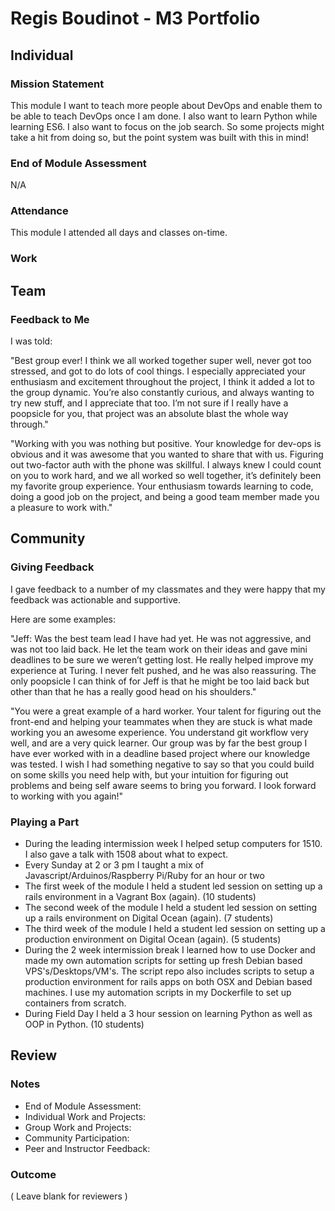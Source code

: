 # Regis Boudinot - M3 Portfolio

## Individual

### Mission Statement

This module I want to teach more people about DevOps and enable them to be able to teach DevOps once I am done. I also want to learn Python while learning ES6. I also want to focus on the job search. So some projects might take a hit from doing so, but the point system was built with this in mind!

### End of Module Assessment

N/A

### Attendance

This module I attended all days and classes on-time.

### Work


## Team


### Feedback to Me

I was told:

"Best group ever! I think we all worked together super well, never got too stressed, and got to do lots of cool things. I especially appreciated your enthusiasm and excitement throughout the project, I think it added a lot to the group dynamic. You’re also constantly curious, and always wanting to try new stuff, and I appreciate that too. I’m not sure if I really have a poopsicle for you, that project was an absolute blast the whole way through."

"Working with you was nothing but positive. Your knowledge for dev-ops is obvious and it was awesome that you wanted to share that with us. Figuring out two-factor auth with the phone was skillful. I always knew I could count on you to work hard, and we all worked so well together, it’s definitely been my favorite group experience. Your enthusiasm towards learning to code, doing a good job on the project, and being a good team member made you a pleasure to work with."

## Community

### Giving Feedback

I gave feedback to a number of my classmates and they were happy that my
feedback was actionable and supportive.

Here are some examples:

"Jeff: Was the best team lead I have had yet. He was not aggressive, and was not too laid back. He let the team work on their ideas and gave mini deadlines to be sure we weren’t getting lost. He really helped improve my experience at Turing. I never felt pushed, and he was also reassuring. The only poopsicle I can think of for Jeff is that he might be too laid back but other than that he has a really good head on his shoulders."

"You were a great example of a hard worker. Your talent for figuring out the front-end and helping your teammates when they are stuck is what made working you an awesome experience. You understand git workflow very well, and are a very quick learner. Our group was by far the best group I have ever worked with in a deadline based project where our knowledge was tested. I wish I had something negative to say so that you could build on some skills you need help with, but your intuition for figuring out problems and being self aware seems to bring you forward. I look forward to working with you again!"

### Playing a Part

* During the leading intermission week I helped setup computers for 1510. I also gave a talk with 1508 about what to expect.
* Every Sunday at 2 or 3 pm I taught a mix of Javascript/Arduinos/Raspberry Pi/Ruby for an hour or two
* The first week of the module I held a student led session on setting up a rails environment in a Vagrant Box (again). (10 students)
* The second week of the module I held a student led session on setting up a rails environment on Digital Ocean (again). (7 students)
* The third week of the module I held a student led session on setting up a production environment on Digital Ocean (again). (5 students)
* During the 2 week intermission break I learned how to use Docker and made my own automation scripts for setting up fresh Debian based VPS's/Desktops/VM's. The script repo also includes scripts to setup a production environment for rails apps on both OSX and Debian based machines. I use my automation scripts in my Dockerfile to set up containers from scratch.
* During Field Day I held a 3 hour session on learning Python as well as OOP in Python. (10 students)

## Review

### Notes

* End of Module Assessment:
* Individual Work and Projects:
* Group Work and Projects:
* Community Participation:
* Peer and Instructor Feedback:

### Outcome

( Leave blank for reviewers )
